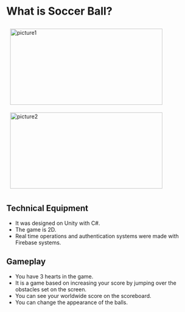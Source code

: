 # What is Soccer Ball?

<div>

<img src="https://i.ibb.co/Dr8yD5v/picture1.jpg" style = "margin:10px" alt="picture1"  width="400" height="200"/>
<img src="https://i.ibb.co/Dg9XmZ2/unnamed-1.jpg" style = "margin:10px" alt="picture2" width="400" height="200" />
</div>

## Technical Equipment

- It was designed on Unity with C#.
- The game is 2D.
- Real time operations and authentication systems were made with Firebase systems.



## Gameplay

- You have 3 hearts in the game.
- It is a game based on increasing your score by jumping over the obstacles set on the screen.
- You can see your worldwide score on the scoreboard.
- You can change the appearance of the balls.




